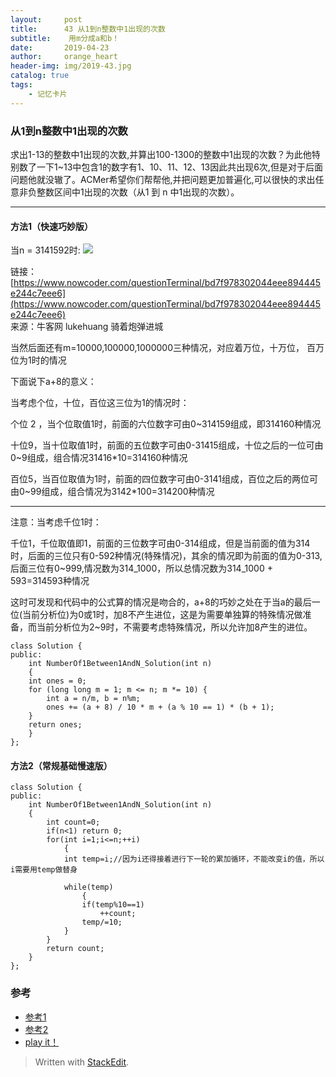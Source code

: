 ```yaml
---
layout:     post
title:      43 从1到n整数中1出现的次数
subtitle:    用m分成a和b！
date:       2019-04-23
author:     orange_heart
header-img: img/2019-43.jpg
catalog: true
tags:
    - 记忆卡片
---
```


### 从1到n整数中1出现的次数

求出1-13的整数中1出现的次数,并算出100-1300的整数中1出现的次数？为此他特别数了一下1~13中包含1的数字有1、10、11、12、13因此共出现6次,但是对于后面问题他就没辙了。ACMer希望你们帮帮他,并把问题更加普遍化,可以很快的求出任意非负整数区间中1出现的次数（从1 到 n 中1出现的次数）。


-------
#### 方法1（快速巧妙版）

当n = 3141592时:
![](https://img-blog.csdnimg.cn/20190726112418977.jpg?x-oss-process=image/watermark,type_ZmFuZ3poZW5naGVpdGk,shadow_10,text_aHR0cHM6Ly9ibG9nLmNzZG4ubmV0L2F5ZG92ZTIwMTc=,size_16,color_FFFFFF,t_70)

链接：[https://www.nowcoder.com/questionTerminal/bd7f978302044eee894445e244c7eee6](https://www.nowcoder.com/questionTerminal/bd7f978302044eee894445e244c7eee6)  
来源：牛客网  lukehuang 骑着炮弹进城
  

当然后面还有m=10000,100000,1000000三种情况，对应着万位，十万位， 百万位为1时的情况

下面说下a+8的意义：

当考虑个位，十位，百位这三位为1的情况时：

个位 2 ，当个位取值1时，前面的六位数字可由0~314159组成，即314160种情况

十位9，当十位取值1时，前面的五位数字可由0-31415组成，十位之后的一位可由0~9组成，组合情况31416*10=314160种情况

百位5，当百位取值为1时，前面的四位数字可由0-3141组成，百位之后的两位可由0~99组成，组合情况为3142*100=314200种情况


---------------

 
  

注意：当考虑千位1时：

千位1，千位取值即1，前面的三位数字可由0-314组成，但是当前面的值为314时，后面的三位只有0-592种情况(特殊情况)，其余的情况即为前面的值为0-313,后面三位有0~999,情况数为314_1000，所以总情况数为314_1000 + 593=314593种情况

这时可发现和代码中的公式算的情况是吻合的，a+8的巧妙之处在于当a的最后一位(当前分析位)为0或1时，加8不产生进位，这是为需要单独算的特殊情况做准备，而当前分析位为2~9时，不需要考虑特殊情况，所以允许加8产生的进位。

```objk
class Solution {
public:
    int NumberOf1Between1AndN_Solution(int n)
    {
    int ones = 0;
    for (long long m = 1; m <= n; m *= 10) {
        int a = n/m, b = n%m;
        ones += (a + 8) / 10 * m + (a % 10 == 1) * (b + 1);
    }
    return ones;
    }
};
```


#### 方法2（常规基础慢速版）

```objk
class Solution {
public:
    int NumberOf1Between1AndN_Solution(int n)
    {
        int count=0;
        if(n<1) return 0;
        for(int i=1;i<=n;++i)
            {
            int temp=i;//因为i还得接着进行下一轮的累加循环，不能改变i的值，所以i需要用temp做替身  
            
            while(temp)
                {
                if(temp%10==1)
                    ++count;
                temp/=10;
            }
        }
        return count;
    }
};
```

### 参考

- [参考1](https://github.com/zhedahht/CodingInterviewChinese2)
- [参考2](https://github.com/gatieme/CodingInterviews)
- [play it！](https://www.nowcoder.com/practice/bd7f978302044eee894445e244c7eee6?tpId=13&tqId=11184&rp=2&ru=/ta/coding-interviews&qru=/ta/coding-interviews/question-ranking&tPage=2)
> Written with [StackEdit](https://stackedit.io/).

<head>
    <script src="https://cdn.mathjax.org/mathjax/latest/MathJax.js?config=TeX-AMS-MML_HTMLorMML" type="text/javascript"></script>
    <script type="text/x-mathjax-config">
        MathJax.Hub.Config({
            tex2jax: {
            skipTags: ['script', 'noscript', 'style', 'textarea', 'pre'],
            inlineMath: [['$','$']]
            }
        });
    </script>
</head>
<!--stackedit_data:
eyJoaXN0b3J5IjpbLTMzMzM4MDI3OSw4NDk2ODg0NjAsLTEwNT
Q2NzI4NjksLTE3NzgxMzEyMzZdfQ==
-->